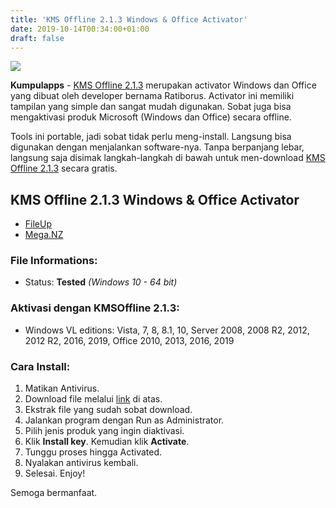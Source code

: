 ```yaml
---
title: 'KMS Offline 2.1.3 Windows & Office Activator'
date: 2019-10-14T00:34:00+01:00
draft: false
---
```


[![](https://1.bp.blogspot.com/-Gqe8vHaFUq4/XaOzkp5LIyI/AAAAAAAAANI/4icnnGL5SBgd6xtUN-hclS9aAatN_hrXwCLcBGAsYHQ/s1600/KMS%2BOffline%2B2.1.3%2BWindows%2B%2526%2BOffice%2BActivator.png)](https://1.bp.blogspot.com/-Gqe8vHaFUq4/XaOzkp5LIyI/AAAAAAAAANI/4icnnGL5SBgd6xtUN-hclS9aAatN_hrXwCLcBGAsYHQ/s1600/KMS%2BOffline%2B2.1.3%2BWindows%2B%2526%2BOffice%2BActivator.png)

**Kumpulapps** - [KMS Offline 2.1.3](https://www.kumpulapps.my.id/2019/10/kms-offline-213-windows-office-activator.html) merupakan activator Windows dan Office yang dibuat oleh developer bernama Ratiborus. Activator ini memiliki tampilan yang simple dan sangat mudah digunakan. Sobat juga bisa mengaktivasi produk Microsoft (Windows dan Office) secara offline.  
  
Tools ini portable, jadi sobat tidak perlu meng-install. Langsung bisa digunakan dengan menjalankan software-nya. Tanpa berpanjang lebar, langsung saja disimak langkah-langkah di bawah untuk men-download [KMS Offline 2.1.3](https://www.kumpulapps.my.id/2019/10/kms-offline-213-windows-office-activator.html) secara gratis.  
  

KMS Offline 2.1.3 Windows & Office Activator
--------------------------------------------

*   [FileUp](https://www.adlinku.xyz/2019/04/forex-investing-strategies.html?id=e8b3262f3547de6978f5dbdca7ded4b7d68b625034f69ed958ddda4c7ce0b93ae103ebe6ee7243c4b9e92913ce19393581ef91bafb05fd8c)
*   [Mega.NZ](https://www.adlinku.xyz/2019/04/what-is-industry-40-here-super-easy.html?id=7c869ecebd5f92b6ae3d6c28a2388c0c9540647f3b31c6151cab1e1bbb746a47d5fd102b6754cbe247422830220b558d5b50264219797f49e6eb9c5c2b7e09340ca5b8332b8827ab0f837e76c2f545035b9a0fc643104f67)

  

### File Informations:

*   Status: **Tested** _(Windows 10 - 64 bit)_

  

### Aktivasi dengan KMSOffline 2.1.3:

*   Windows VL editions: Vista, 7, 8, 8.1, 10, Server 2008, 2008 R2, 2012, 2012 R2, 2016, 2019, Office 2010, 2013, 2016, 2019

  

### Cara Install:

1.  Matikan Antivirus.
2.  Download file melalui [link](https://www.kumpulapps.my.id/2019/10/kms-offline-213-windows-office-activator.html) di atas.
3.  Ekstrak file yang sudah sobat download.
4.  Jalankan program dengan Run as Administrator.
5.  Pilih jenis produk yang ingin diaktivasi.
6.  Klik **Install key**. Kemudian klik **Activate**.
7.  Tunggu proses hingga Activated.
8.  Nyalakan antivirus kembali.
9.  Selesai. Enjoy!

  
Semoga bermanfaat.